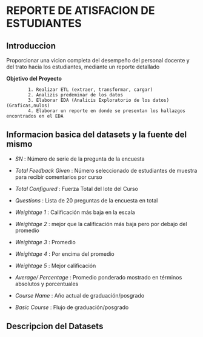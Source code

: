 # REPORTE DE ATISFACION DE ESTUDIANTES

##     Introduccion

Proporcionar una vicion completa del desempeño del personal docente y del trato hacia los estudiantes, mediante un reporte detallado  


**Objetivo del Proyecto**
   
            1. Realizar ETL (extraer, transformar, cargar)
            2. Analizis predeminar de los datos 
            3. Elaborar EDA (Analicis Exploratorio de los datos) (Graficas,nulos)
            4. Elaborar un reporte en donde se presentan los hallazgos encontrados en el EDA

## Informacion basica del datasets y la fuente del mismo

- *SN*
: Número de serie de la pregunta de la encuesta

- *Total Feedback Given*
: Número seleccionado de estudiantes de muestra para recibir comentarios por curso

- *Total Configured*
: 	Fuerza Total del lote del Curso

- *Questions*
: Lista de 20 preguntas de la encuesta en total

- *Weightage 1*
: Calificación más baja en la escala

- *Weightage 2*
: mejor que la calificación más baja pero por debajo del promedio

- *Weightage 3*
: Promedio

- *Weightage 4*
:	Por encima del promedio

- *Weightage 5*
: Mejor calificación

- *Average/ Percentage*
: 	Promedio ponderado mostrado en términos absolutos y porcentuales
- *Course Name*
: Año actual de graduación/posgrado

- *Basic Course*
:	Flujo de graduación/posgrado

## Descripcion del Datasets